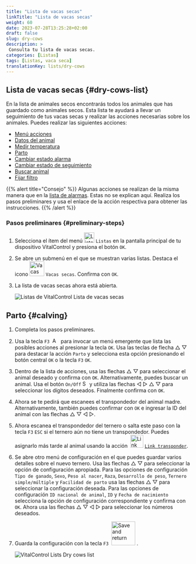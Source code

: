```yaml
---
title: "Lista de vacas secas"
linkTitle: "Lista de vacas secas"
weight: 60
date: 2023-07-28T13:25:28+02:00
draft: false
slug: dry-cows
description: >
 Consulta tu lista de vacas secas.
categories: [Listas]
tags: [Listas, vaca seca]
translationKey: lists/dry-cows
---
```

## Lista de vacas secas {#dry-cows-list}

En la lista de animales secos encontrarás todos los animales que has guardado como animales secos. Esta lista te ayudará a llevar un seguimiento de tus vacas secas y realizar las acciones necesarias sobre los animales. Puedes realizar las siguientes acciones:

- [Menú acciones](../alarm/#full-action-menu)
- [Datos del animal](../alarm/#animal-data)
- [Medir temperatura](../alarm/#take-temperature)
- [Parto](#calving)
- [Cambiar estado alarma](../on-watch/#toggle-alarm-status)
- [Cambiar estado de seguimiento](../alarm/#toggle-watch-status)
- [Buscar animal](../alarm/#search-animal)
- [Fijar filtro](../alarm/#set-filter)

{{% alert title="Consejo" %}}
Algunas acciones se realizan de la misma manera que en la [lista de alarmas](../alarm). Estas no se explican aquí. Realiza los pasos preliminares y usa el enlace de la acción respectiva para obtener las instrucciones.
{{% /alert %}}

### Pasos preliminares {#preliminary-steps}

1. Selecciona el ítem del menú <img src="/icons/main/lists.svg" width="28" align="bottom" alt="Listas" /> `Listas` en la pantalla principal de tu dispositivo VitalControl y presiona el botón `OK`.

2. Se abre un submenú en el que se muestran varias listas. Destaca el icono <img src="/icons/lists/drycows.svg" width="40" align="bottom" alt="Vacas secas" /> `Vacas secas`. Confirma con `OK`.

3. La lista de vacas secas ahora está abierta.

   ![Listas de VitalControl Lista de vacas secas](../images/firststeps5.png "Pasos preliminares")

## Parto {#calving}
 
1. Completa los pasos preliminares.

2. Usa la tecla `F3` &nbsp;<img src="/icons/footer/open-popup.svg" width="15" align="bottom" alt="Abrir popup" />&nbsp; para invocar un menú emergente que lista las posibles acciones al presionar la tecla `OK`. Usa las teclas de flecha △ ▽ para destacar la acción `Parto` y selecciona esta opción presionando el botón central `OK` o la tecla `F3` `OK`.

3. Dentro de la lista de acciones, usa las flechas △ ▽ para seleccionar el animal deseado y confirma con `OK`. Alternativamente, puedes buscar un animal. Usa el botón `On/Off` <img src="/icons/footer/search.svg" width="15" align="bottom" alt="Search" /> y utiliza las flechas ◁ ▷ △ ▽ para seleccionar los dígitos deseados. Finalmente confirma con `OK`.

4. Ahora se te pedirá que escanees el transpondedor del animal madre. Alternativamente, también puedes confirmar con `OK` e ingresar la ID del animal con las flechas △ ▽ ◁ ▷.

5. Ahora escanea el transpondedor del ternero o salta este paso con la tecla `F3` `ESC` si el ternero aún no tiene un transpondedor. Puedes asignarlo más tarde al animal usando la acción &nbsp;<img src="/icons/actions/link-transponder.svg" width="35" align="bottom" alt="Link transponder" /> [`Link transponder`](../../actions/link-transponder).

6. Se abre otro menú de configuración en el que puedes guardar varios detalles sobre el nuevo ternero. Usa las flechas △ ▽ para seleccionar la opción de configuración apropiada. Para las opciones de configuración `Tipo de ganado`, `Sexo`, `Peso al nacer`, `Raza`, `Desarrollo de peso`, `Ternero simple/múltiple` y `Facilidad de parto` usa las flechas △ ▽ para seleccionar la configuración deseada. Para las opciones de configuración `ID nacional de animal`, `ID` y `Fecha de nacimiento` selecciona la opción de configuración correspondiente y confirma con `OK`. Ahora usa las flechas △ ▽ ◁ ▷ para seleccionar los números deseados.

7. Guarda la configuración con la tecla `F3` &nbsp;<img src="/icons/footer/save_exit.svg" width="65" align="bottom" alt="Save and return" />&nbsp;.

   ![VitalControl Lists Dry cows list](../images/calving.png "Calving")
